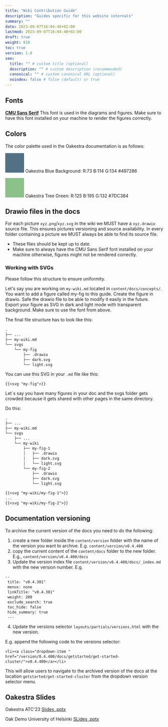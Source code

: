 ```yaml
---
title: "Wiki Contribution Guide"
description: "Guides specific for this website internals"
summary: ""
date: 2023-09-07T16:04:48+02:00
lastmod: 2023-09-07T16:04:48+02:00
draft: true
weight: 810
toc: true
version: 1.0
seo:
  title: "" # custom title (optional)
  description: "" # custom description (recommended)
  canonical: "" # custom canonical URL (optional)
  noindex: false # false (default) or true
---
```


## Fonts

[**CMU Sans Serif**](https://online-fonts.com/fonts/cmu-sans-serif) This font is used in the diagrams and figures. Make sure to have this font installed on your machine to render the figures correctly.

## Colors

The color palette used in the Oakestra documentation is as follows:

![OakBlue](wiki-contribution-guide/oak-blue.png) Oakestra Blue Background: R:73 B:114 G:134 #497286

![OakGreen](wiki-contribution-guide/oak-green.png) Oakestra Tree Green: R:125 B:195 G:132 #7DC384

## Drawio files in the docs
For each picture `xyz.png`/`xyz.svg` in the wiki we MUST have a `xyz.drawio` source file. This ensures pictures versioning and source availability. In every folder containing a picture we MUST always be able to find its source file.

- These files should be kept up to date. 
- Make sure to always have the CMU Sans Serif font installed on your machine otherwise, figures might not be rendered correctly. 

### Working with SVGs
Please follow this structure to ensure uniformity.

Let's say you are working on `my-wiki.md` located in `content/docs/concepts/`.
You want to add a figure called my-fig to this guide.
Create the figure in drawio.
Safe the drawio file to be able to modify it easily in the future.
Export your figure as SVG in dark and light mode with transparent background.
Make sure to use the font from above.

The final file structure has to look like this:
```
.
├── ...
├── my-wiki.md
└── svgs
    └── my-fig
        ├── .drawio
        ├── dark.svg
        └── light.svg
```

You can use this SVG in your `.md` file like this:
```
{{<svg "my-fig">}}
```

Let`s say you have many figures in your doc and the svgs folder gets crowded because it gets shared with other pages in the same directory.

Do this:
```
.
├── ...
├── my-wiki.md
└── svgs
    ├── ...
    └── my-wiki
        ├── my-fig-1
        │   ├── .drawio
        │   ├── dark.svg
        │   └── light.svg
        └── my-fig-2
            ├── .drawio
            ├── dark.svg
            └── light.svg
```
```
{{<svg "my-wiki/my-fig-1">}}
...
{{<svg "my-wiki/my-fig-2">}}
```

## Documentation versioning 

To archive the current version of the docs you need to do the following:

1. create a new folder inside the `content/version` folder with the name of the version you want to archive. E.g. `content/version/v0.4.400`
2. copy the current content of the `content/docs` folder to the new folder. E.g., `content/version/v0.4.400/docs`
3. Update the version index file `content/version/v0.4.400/docs/_index.md` with the new version number. E.g.

```
--
 title: "v0.4.301"
 menus: none
 linkTitle: "v0.4.301"
 weight: 200
 exclude_search: true
 toc_hide: false
 hide_summary: true
 ---
```

4. Update the versions selector `layouts/partials/versions.html` with the new version.

E.g. append the following code to the versions selector:
```
<li><a class="dropdown-item " href="/version/0.4.400/docs/getstarted/get-started-cluster/">v0.4.400</a></li>
```

This will allow users to navigate to the archived version of the docs at the location `getstarted/get-started-cluster` from the dropdown version selector menu.

## Oakestra Slides

Oakestra ATC'23 [Slides .pptx](https://docs.google.com/presentation/d/11MNDbxePS_4tSubPijuYlX0jpt6h-V4f/edit?usp=sharing&ouid=104865919160633335116&rtpof=true&sd=true)

Oak Demo University of Helsinki [SLides .pptx](https://docs.google.com/presentation/d/1SookEbwNI1giqW-C-6_L4cZS0opJmq3L/edit?usp=sharing&ouid=104865919160633335116&rtpof=true&sd=true)
